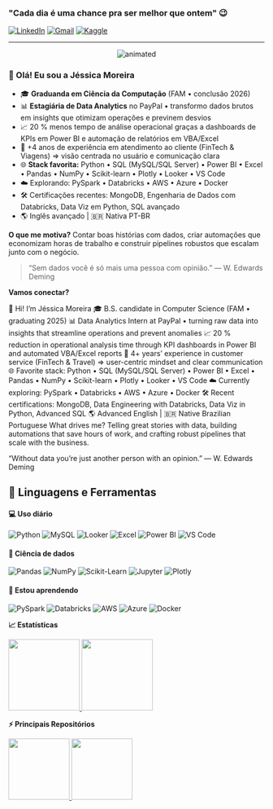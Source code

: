### "Cada dia é uma chance pra ser melhor que ontem" 😉


<!-- LINKS DE CONTATO -->
[![LinkedIn](https://img.shields.io/badge/LinkedIn-0A66C2?style=for-the-badge&logo=linkedin&logoColor=white)](https://www.linkedin.com/in/j%C3%A9ssica-moreira-24556b168/)
[![Gmail](https://img.shields.io/badge/Gmail-EA4335?style=for-the-badge&logo=gmail&logoColor=white)](mailto:jmmoreira22@gmail.com)
[![Kaggle](https://img.shields.io/badge/Kaggle-20BEFF?style=for-the-badge&logo=kaggle&logoColor=white)](https://www.kaggle.com/jmmoreira22)

---

<p align="center">
  <img src="https://github.com/Jehshegg/Jehshegg/blob/main/Banner.gif" alt="animated" />
</p>

### 👋 Olá! Eu sou a **Jéssica Moreira**

* 🎓 **Graduanda em Ciência da Computação** (FAM • conclusão 2026)
* 📊 **Estagiária de Data Analytics** no PayPal • transformo dados brutos em insights que otimizam operações e previnem desvios
* 📈 20 % menos tempo de análise operacional graças a dashboards de KPIs em Power BI e automação de relatórios em VBA/Excel
* 💬 +4 anos de experiência em atendimento ao cliente (FinTech & Viagens) ⇒ visão centrada no usuário e comunicação clara
* 🌐 **Stack favorita:** Python • SQL (MySQL/SQL Server) • Power BI • Excel • Pandas • NumPy • Scikit-learn • Plotly • Looker • VS Code
* ☁️ Explorando: PySpark • Databricks • AWS • Azure • Docker
* 🛠️ Certificações recentes: MongoDB, Engenharia de Dados com Databricks, Data Viz em Python, SQL avançado
* 🌎 Inglês avançado | 🇧🇷 Nativa PT-BR

**O que me motiva?** Contar boas histórias com dados, criar automações que economizam horas de trabalho e construir pipelines robustos que escalam junto com o negócio.

> “Sem dados você é só mais uma pessoa com opinião.” — W. Edwards Deming

**Vamos conectar?**




👋 Hi! I’m Jéssica Moreira
🎓 B.S. candidate in Computer Science (FAM • graduating 2025)
📊 Data Analytics Intern at PayPal • turning raw data into insights that streamline operations and prevent anomalies
📈 20 % reduction in operational analysis time through KPI dashboards in Power BI and automated VBA/Excel reports
💬 4+ years’ experience in customer service (FinTech & Travel) ⇒ user-centric mindset and clear communication
🌐 Favorite stack: Python • SQL (MySQL/SQL Server) • Power BI • Excel • Pandas • NumPy • Scikit-learn • Plotly • Looker • VS Code
☁️ Currently exploring: PySpark • Databricks • AWS • Azure • Docker
🛠️ Recent certifications: MongoDB, Data Engineering with Databricks, Data Viz in Python, Advanced SQL
🌎 Advanced English | 🇧🇷 Native Brazilian Portuguese
What drives me? Telling great stories with data, building automations that save hours of work, and crafting robust pipelines that scale with the business.

“Without data you’re just another person with an opinion.” — W. Edwards Deming


## 🚀 **Linguagens e Ferramentas**

#### 💻 Uso diário

![Python](https://img.shields.io/badge/Python-3776AB?style=for-the-badge&logo=python&logoColor=white)
![MySQL](https://img.shields.io/badge/MySQL-4479A1?style=for-the-badge&logo=mysql&logoColor=white)
![Looker](https://img.shields.io/badge/Looker-4285F4?style=for-the-badge&logo=looker&logoColor=white)
![Excel](https://img.shields.io/badge/Excel-217346?style=for-the-badge&logo=microsoft-excel&logoColor=white)
![Power BI](https://img.shields.io/badge/Power%20BI-F2C811?style=for-the-badge&logo=powerbi&logoColor=black)
![VS Code](https://img.shields.io/badge/VS%20Code-007ACC?style=for-the-badge&logo=visualstudiocode&logoColor=white)

#### 🎲 Ciência de dados
![Pandas](https://img.shields.io/badge/Pandas-150458?style=flat-square&logo=pandas&logoColor=white)
![NumPy](https://img.shields.io/badge/NumPy-013243?style=flat-square&logo=numpy&logoColor=white)
![Scikit-Learn](https://img.shields.io/badge/Scikit%20Learn-F7931E?style=flat-square&logo=scikit-learn&logoColor=white)
![Jupyter](https://img.shields.io/badge/Jupyter-F37626?style=flat-square&logo=jupyter&logoColor=white)
![Plotly](https://img.shields.io/badge/Plotly-3F4F75?style=flat-square&logo=plotly&logoColor=white)

#### 🌱 Estou aprendendo
![PySpark](https://img.shields.io/badge/PySpark-E25A1C?style=flat-square&logo=apachespark&logoColor=white)
![Databricks](https://img.shields.io/badge/Databricks-FF3621?style=flat-square&logo=databricks&logoColor=white)
![AWS](https://img.shields.io/badge/AWS-232F3E?style=flat-square&logo=amazonaws&logoColor=white)
![Azure](https://img.shields.io/badge/Azure-0078D4?style=flat-square&logo=microsoftazure&logoColor=white)
![Docker](https://img.shields.io/badge/Docker-2496ED?style=flat-square&logo=docker&logoColor=white)


<b> :chart_with_upwards_trend: Estatísticas</b>

<a href="https://github.com/Jehshegg">
  <img height="140em" src="https://github-readme-stats.vercel.app/api?username=Jehshegg&show_icons=true&theme=dark&include_commits=true"/>
</a>

<a href="https://github.com/Jehshegg">
  <img height="140em" src="https://github-readme-stats.vercel.app/api/top-langs/?username=Jehshegg&layout=compact&langs_count=8&theme=dark"/>
</a>

<br />

<b> ⚡ Principais Repositórios</b>

<a href="https://github.com/Jehshegg/EngenhariadeDados">
  <img height="120em" src="https://github-readme-stats.vercel.app/api/pin/?username=Jehshegg&repo=EngenhariadeDados&theme=dark"/>
</a>

<a href="https://github.com/Jehshegg/DataScience">
  <img height="120em" src="https://github-readme-stats.vercel.app/api/pin/?username=Jehshegg&repo=DataScience&theme=dark"/>
</a>

